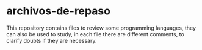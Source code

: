 # archivos-de-repaso

This repository contains files to review some programming languages, they can also be used to study, 
in each file there are different comments, to clarify doubts if they are necessary.
